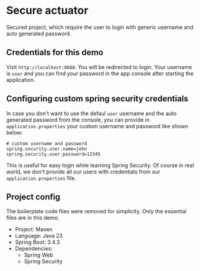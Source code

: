 # Secure actuator

Secured project, which require the user to login with generic username and auto generated password.

## Credentials for this demo

Visit `http://localhost:8080`. You will be redirected to login. Your username is `user` and you can find your password in the app console after starting the application.

## Configuring custom spring security credentials

In case you don't want to use the defaul `user` username and the auto generated password from the console, you can provide in `application.properties` your custom username and password like shown below:

```
# custom username and password
spring.security.user.name=john
spring.security.user.password=12345
```

This is useful for easy login while learning Spring Security. Of course in real world, we don't provide all our users with credentials from our `application.properties` file.

## Project config

The boilerplate code files were removed for simplicity. Only the essential files are in this demo.

- Project: Maven
- Language: Java 23
- Spring Boot: 3.4.3
- Dependencies:
  - Spring Web
  - Spring Security
